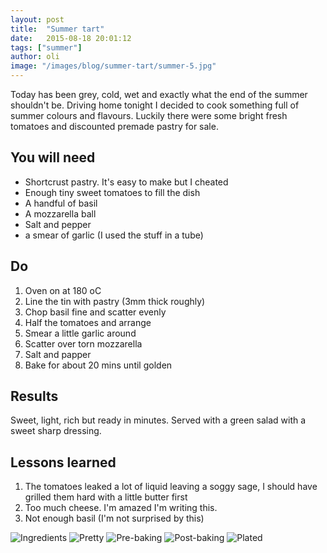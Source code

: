 ```yaml
---
layout: post
title:  "Summer tart"
date:   2015-08-18 20:01:12
tags: ["summer"]
author: oli
image: "/images/blog/summer-tart/summer-5.jpg"
---
```


Today has been grey, cold, wet and exactly what the end of the summer shouldn't be.  Driving home tonight I decided to cook something full of summer colours and flavours.  Luckily there were some bright fresh tomatoes and discounted premade pastry for sale.

## You will need

* Shortcrust pastry.  It's easy to make but I cheated
* Enough tiny sweet tomatoes to fill the dish
* A handful of basil
* A mozzarella ball
* Salt and pepper
* a smear of garlic (I used the stuff in a tube)


## Do

1. Oven on at 180 oC
2. Line the tin with pastry (3mm thick roughly)
3. Chop basil fine and scatter evenly
4. Half the tomatoes and arrange
5. Smear a little garlic around
6. Scatter over torn mozzarella
7. Salt and papper
8. Bake for about 20 mins until golden


## Results

Sweet, light, rich but ready in minutes.  Served with a green salad with a sweet sharp dressing.

## Lessons learned

1. The tomatoes leaked a lot of liquid leaving a soggy sage, I should have grilled them hard with a little butter first
2. Too much cheese. I'm amazed I'm writing this.
3. Not enough basil (I'm not surprised by this)


![Ingredients](/images/blog/summer-tart/summer-1.jpg)
![Pretty](/images/blog/summer-tart/summer-2.jpg)
![Pre-baking](/images/blog/summer-tart/summer-3.jpg)
![Post-baking](/images/blog/summer-tart/summer-4.jpg)
![Plated](/images/blog/summer-tart/summer-5.jpg)